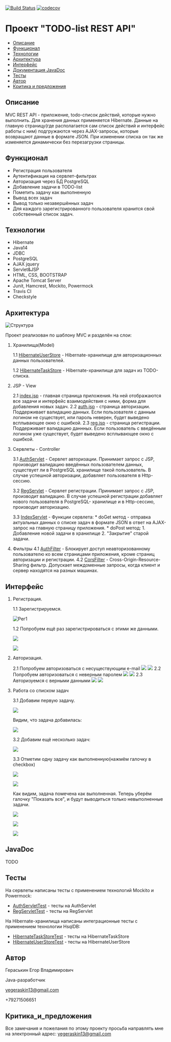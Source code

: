 [![Build Status](https://travis-ci.org/777Egor777/todo.svg?branch=master)](https://travis-ci.org/777Egor777/todo)
[![codecov](https://codecov.io/gh/777Egor777/todo/branch/master/graph/badge.svg?token=GO9W5CVM45)](https://codecov.io/gh/777Egor777/todo)

# Проект "TODO-list REST API"

* [Описание](#описание)
* [Функционал](#функционал)
* [Технологии](#технологии)
* [Архитектура](#архитектура)
* [Интерфейс](#интерфейс)
* [Документация JavaDoc](#javadoc)
* [Тесты](#тесты)
* [Автор](#автор)
* [Критика и предложения](#критика_и_предложения)

## Описание
MVC REST API - приложение, todo-список действий, которые нужно выполнить.
Для хранения данных применяется Hibernate.
Данные на главную страницу(где располагается сам список действий и интерфейс работы с ним)
подгружаются через AJAX-запросы, которые возвращают данные в формате JSON.
При изменении списка он так же изменяется динамически без перезагрузки страницы.

## Функционал
* Регистрация пользователя
* Аутентификация на сервлет-фильтрах
* Авторизация через БД PostgreSQL
* Добавление задачи в TODO-list
* Пометить задачу как выполненную
* Вывод всех задач
* Вывод только незавершённых задач
* Для каждого зарегистрированного пользователя хранится свой собственный список 
  задач.

## Технологии
* Hibernate
* Java14
* JDBC
* PostgreSQL
* AJAX jquery
* Servlet&JSP
* HTML, CSS, BOOTSTRAP
* Apache Tomcat Server
* Junit, Hamcrest, Mockito, Powermock
* Travis CI
* Checkstyle

## Архитектура

![Структура](screenshots/arch.png)

Проект реализован по шаблону MVC и разделён на слои:

1. Хранилища(Model)

    1.1 [HibernateUserStore](src/main/java/ru/job4j/todo/store/HibernateUserStore.java) - 
    Hibernate-хранилище для авторизационных данных пользователей.
    
    1.2 [HibernateTaskStore](src/main/java/ru/job4j/todo/store/HibernateTaskStore.java) - 
    Hibernate-хранилище для задач из TODO-списка.
    
2. JSP - View
    
    2.1 [index.jsp](src/main/webapp/index.jsp) - главная страница приложения.
    На ней отображаются все задачи и интерфейс взаимодействия с ними, форма для
    добавления новых задач.
    2.2 [auth.jsp](src/main/webapp/auth.jsp) - страница авторизации. Поддерживает валидацию данных.
    Если пользователя с данным логином не существует, или пароль неверен, 
    будет выведено всплывающее окно с ошибкой.
    2.3 [reg.jsp](src/main/webapp/reg.jsp) - страница регистрации. Поддерживает валидацию даннных.
    Если пользователь с введённым логином уже существует, будет выведено всплывающее окно
    с ошибкой.
    
3. Сервлеты - Controller
    
    3.1 [AuthServlet](src/main/java/ru/job4j/todo/servlet/AuthServlet.java) - 
    Сервлет авторизации. Принимает запрос с JSP, производит валидацию введённых
    пользователем данных, существует ли в PostgreSQL хранилище такой пользователь. В случае успешной авторизации, добавляет
    пользователя в Http-сессию.   
    
    3.2 [RegServlet](src/main/java/ru/job4j/todo/servlet/RegServlet.java) - 
    Сервлет регистрации. Принимает запрос с JSP, производит валидацию. В случае успешной
    регистрации добавляет нового пользователя в PostgreSQL- хранилище и в Http-сессию, производит
    авторизацию.   
    
    3.3 [IndexServlet](src/main/java/ru/job4j/dream/servlet/IndexServlet.java) - 
    Функции сервлета:
        * doGet метод - отправка актуальных данных о списке задач в формате JSON
          в ответ на AJAX-запрос на главную страницу приложения.
        * doPost метод:
            1. Добавление новой задачи в хранилище
            2. "Закрытие" старой задачи.  
    
4. Фильтры
    4.1 [AuthFilter](src/main/java/ru/job4j/todo/filter/AuthFilter.java) - 
    Блокирует доступ неавторизованному пользователю ко всем страницами приложения,
    кроме страниц авторизации и регистрации.
    4.2 [CorsFilter](src/main/java/ru/job4j/todo/filter/CorsFilter.java) - 
    Cross-Origin-Resource-Sharing фильтр. Допускает междоменные запросы, когда
    клиент и сервер находятся на разных машинах.
     
## Интерфейс
1. Регистрация.

    1.1 Зарегистрируемся.
    
    ![Рег1](screenshots/reg1.png)
    
    1.2 Попробуем ещё раз зарегистрироваться с этими же данными.
    
    ![](screenshots/reg2.png) 
    
    ![](screenshots/reg3.png)

2. Авторизация.

    2.1 Попробуем авторизоваться с несуществующим e-mail
    ![](screenshots/auth1.png)
    ![](screenshots/auth2.png)
    2.2 Попробуем авторизоваться с неверным паролем
    ![](screenshots/auth3.png)
    ![](screenshots/auth4.png)
    2.3 Авторизуемся с верными данными
    ![](screenshots/auth5.png)
    ![](screenshots/auth6.png)

3. Работа со списком задач
    
   3.1 Добавим первую задачу.
   
   ![](screenshots/add1.png)
   
   Видим, что задача добавилась:
   
   ![](screenshots/add2.png)
   
   3.2 Добавим ещё несколько задач:
   
   ![](screenshots/add3.png)
   
   3.3 Отметим одну задачу как выполненную(нажмём галочку в checkbox)
   
   ![](screenshots/add4.png)
   
   ![](screenshots/add5.png)
   
   Как видим, задача помечена как выполненная. Теперь уберём галочку "Показать все", и будут выводиться только
   невыполненные задачи.
   
   ![](screenshots/add6.png)
   
   ![](screenshots/add7.png)
   
   ![](screenshots/add8.png)
   
   
    
## JavaDoc
TODO

## Тесты
На сервлеты написаны тесты с 
применением технологий Mockito и Powermock:
* [AuthServletTest](src/test/java/ru/job4j/todo/servlet/AuthServletTest.java) - 
тесты на AuthServlet
* [RegServletTest](src/test/java/ru/job4j/todo/servlet/RegServletTest.java) - 
тесты на RegServlet

На Hibernate-хранилища написаны интеграционные тесты с применением технологии HsqlDB:
* [HibernateTaskStoreTest](src/test/java/ru/job4j/todo/store/HibernateTaskStoreTest.java) - 
тесты на HibernateTaskStore
* [HibernateUserStoreTest](src/test/java/ru/job4j/todo/store/HibernateUserStoreTest.java) - 
тесты на HibernateUserStore


## Автор

Гераськин Егор Владимирович

Java-разработчик

yegeraskin13@gmail.com

+79271506651

## Критика_и_предложения
Все замечания и пожелания по этому проекту просьба направлять мне 
на электронный адрес: yegeraskin13@gmail.com